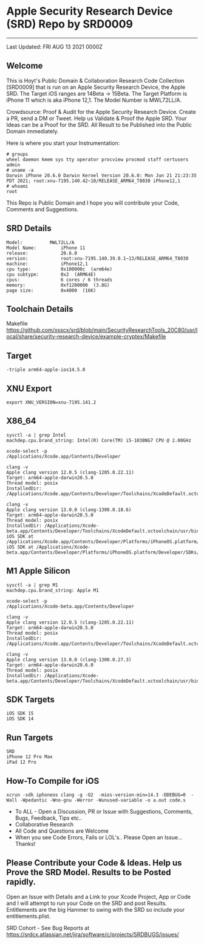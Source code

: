 # Apple Security Research Device (SRD) Repo by SRD0009

--------------------------------------------------
Last Updated: FRI AUG 13 2021 0000Z

Welcome
-----
This is Hoyt's Public Domain & Collaboration Research Code Collection [SRD0009] that is run on an Apple Security Research Device, the Apple SRD.
The Target iOS ranges are 14Beta -> 15Beta. The Target Platform is iPhone 11 which is aka iPhone 12,1. The Model Number is MWL72LL/A.

Crowdsource: Proof & Audit for the Apple Security Research Device. Create a PR, send a DM or Tweet.  Help us Validate & Proof the Apple SRD. Your Ideas can be a Proof for the SRD. All Result to be Published into the Public Domain immediately.

Here is where you start your Instrumentation:
```
# groups
wheel daemon kmem sys tty operator procview procmod staff certusers admin
# uname -a
Darwin iPhone 20.6.0 Darwin Kernel Version 20.6.0: Mon Jun 21 21:23:35 PDT 2021; root:xnu-7195.140.42~10/RELEASE_ARM64_T8030 iPhone12,1
# whoami
root
```

This Repo is Public Domain and I hope you will contribute your Code, Comments and Suggestions.

SRD Details
----------
```
Model: 		    MWL72LL/A
Model Name:         iPhone 11
release:            20.6.0
version:            root:xnu-7195.140.39.0.1~13/RELEASE_ARM64_T8030
machine:            iPhone12,1
cpu type:           0x100000c  (arm64e)
cpu subtype:        0x2  (ARM64E)
cpus:               6 cores / 6 threads
memory:             0xf1200000  (3.8G)
page size:          0x4000  (16K)
```
Toolchain Details
-----
Makefile https://github.com/xsscx/srd/blob/main/SecurityResearchTools_20C80/usr/local/share/security-research-device/example-cryptex/Makefile

Target
---
```
-triple arm64-apple-ios14.5.0
```
XNU Export
---
```
export XNU_VERSION=xnu-7195.141.2
```
X86_64
---
```
sysctl -a | grep Intel
machdep.cpu.brand_string: Intel(R) Core(TM) i5-1038NG7 CPU @ 2.00GHz
```
```
xcode-select -p
/Applications/Xcode.app/Contents/Developer

clang -v
Apple clang version 12.0.5 (clang-1205.0.22.11)
Target: arm64-apple-darwin20.5.0
Thread model: posix
InstalledDir: /Applications/Xcode.app/Contents/Developer/Toolchains/XcodeDefault.xctoolchain/usr/bin

clang -v
Apple clang version 13.0.0 (clang-1300.0.18.6)
Target: arm64-apple-darwin20.5.0
Thread model: posix
InstalledDir: /Applications/Xcode-beta.app/Contents/Developer/Toolchains/XcodeDefault.xctoolchain/usr/bin
iOS SDK at /Applications/Xcode.app/Contents/Developer/Platforms/iPhoneOS.platform/Developer/SDKs/iPhoneOS14.5.sdk
iOS SDK at /Applications/Xcode-beta.app/Contents/Developer/Platforms/iPhoneOS.platform/Developer/SDKs/iPhoneOS15.0.sdk
```
M1 Apple Silicon
---
```
sysctl -a | grep M1
machdep.cpu.brand_string: Apple M1
```
```
xcode-select -p
/Applications/Xcode-beta.app/Contents/Developer

clang -v
Apple clang version 12.0.5 (clang-1205.0.22.11)
Target: arm64-apple-darwin20.5.0
Thread model: posix
InstalledDir: /Applications/Xcode.app/Contents/Developer/Toolchains/XcodeDefault.xctoolchain/usr/bin

clang -v
Apple clang version 13.0.0 (clang-1300.0.27.3)
Target: arm64-apple-darwin20.6.0
Thread model: posix
InstalledDir: /Applications/Xcode-beta.app/Contents/Developer/Toolchains/XcodeDefault.xctoolchain/usr/bin
```
SDK Targets
---
```
iOS SDK 15
iOS SDK 14
```
Run Targets
---
```
SRD
iPhone 12 Pro Max
iPad 12 Pro
```
How-To Compile for iOS
-----
```
xcrun -sdk iphoneos clang -g -O2  -mios-version-min=14.3 -DDEBUG=0  -Wall -Wpedantic -Wno-gnu -Werror -Wunused-variable -o a.out code.s
```
* To ALL - Open a Discussion, PR or Issue with Suggestions, Comments, Bugs, Feedback, Tips etc..
* Collaborative Research
* All Code and Questions are Welcome 
* When you see Code Errors, Fails or LOL's.. Please Open an Issue... Thanks!

Please Contribute your Code & Ideas. Help us Prove the SRD Model. Results to be Posted rapidly.
--------------------------------------------------

Open an Issue with Details and a Link to your Xcode Project, App or Code and I will attempt to run your Code on the SRD and post Results. Entitlements are the big Hammer to swing with the SRD so include your entitlements.plist.

SRD Cohort - See Bug Reports at https://srdcx.atlassian.net/jira/software/c/projects/SRDBUGS/issues/
